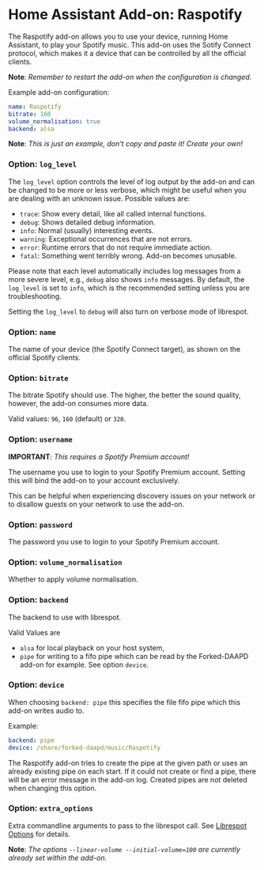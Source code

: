 # Home Assistant Add-on: Raspotify

The Raspotify add-on allows you to use your device,
running Home Assistant, to play your Spotify music. This add-on uses the
Sotify Connect protocol, which makes it a device that can be controlled
by all the official clients.

**Note**: _Remember to restart the add-on when the configuration is changed._

Example add-on configuration:

```yaml
name: Raspotify
bitrate: 160
volume_normalisation: true
backend: alsa
```

**Note**: _This is just an example, don't copy and paste it! Create your own!_

### Option: `log_level`

The `log_level` option controls the level of log output by the add-on and can
be changed to be more or less verbose, which might be useful when you are
dealing with an unknown issue. Possible values are:

- `trace`: Show every detail, like all called internal functions.
- `debug`: Shows detailed debug information.
- `info`: Normal (usually) interesting events.
- `warning`: Exceptional occurrences that are not errors.
- `error`:  Runtime errors that do not require immediate action.
- `fatal`: Something went terribly wrong. Add-on becomes unusable.

Please note that each level automatically includes log messages from a
more severe level, e.g., `debug` also shows `info` messages. By default,
the `log_level` is set to `info`, which is the recommended setting unless
you are troubleshooting.

Setting the `log_level` to `debug` will also turn on verbose mode of librespot.

### Option: `name`

The name of your device (the Spotify Connect target), as shown on
the official Spotify clients.

### Option: `bitrate`

The bitrate Spotify should use. The higher, the better the sound quality,
however, the add-on consumes more data.

Valid values: `96`, `160` (default) or `320`.

### Option: `username`

**IMPORTANT**: _This requires a Spotify Premium account!_

The username you use to login to your Spotify Premium account. Setting
this will bind the add-on to your account exclusively.

This can be helpful when experiencing discovery issues on your network or
to disallow guests on your network to use the add-on.

### Option: `password`

The password you use to login to your Spotify Premium account.

### Option: `volume_normalisation`

Whether to apply volume normalisation.

### Option: `backend`

The backend to use with librespot.

Valid Values are
- `alsa` for local playback on your host system,
- `pipe` for writing to a fifo pipe which can be read by the Forked-DAAPD add-on for example. See option `device`.

### Option: `device`

When choosing `backend: pipe` this specifies the file fifo pipe which this add-on writes audio to.

Example:
```yaml
backend: pipe
device: /share/forked-daapd/music/Raspotify
```

The Raspotify add-on tries to create the pipe at the given path or uses an already existing pipe on each start.
If it could not create or find a pipe, there will be an error message in the add-on log. Created pipes are not deleted when changing this option.

### Option: `extra_options`

Extra commandline arguments to pass to the librespot call.
See [Librespot Options](https://github.com/librespot-org/librespot/wiki/Options) for details.

**Note**: _The options `--linear-volume --initial-volume=100` are currently already set within the add-on._
